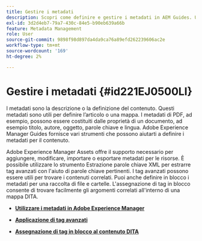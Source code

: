 ```yaml
---
title: Gestire i metadati
description: Scopri come definire e gestire i metadati in AEM Guides. Utilizza l'assegnazione tag avanzati e in blocco per trovare facilmente gli argomenti correlati in una mappa DITA.
exl-id: 3d2d4eb7-79a7-430c-84e5-b90eb639a66b
feature: Metadata Management
role: User
source-git-commit: 9898f98d897da4da9ca76a89efd262239606ac2e
workflow-type: tm+mt
source-wordcount: '169'
ht-degree: 2%

---
```


# Gestire i metadati {#id221EJ0500LI}

I metadati sono la descrizione o la definizione del contenuto. Questi metadati sono utili per definire l’articolo o una mappa. I metadati di PDF, ad esempio, possono essere costituiti dalle proprietà di un documento, ad esempio titolo, autore, oggetto, parole chiave e lingua. Adobe Experience Manager Guides fornisce vari strumenti che possono aiutarti a definire i metadati per il contenuto.

Adobe Experience Manager Assets offre il supporto necessario per aggiungere, modificare, importare o esportare metadati per le risorse. È possibile utilizzare lo strumento Estrazione parole chiave XML per estrarre tag avanzati con l&#39;aiuto di parole chiave pertinenti. I tag avanzati possono essere utili per trovare i contenuti correlati. Puoi anche definire in blocco i metadati per una raccolta di file e cartelle. L&#39;assegnazione di tag in blocco consente di trovare facilmente gli argomenti correlati all&#39;interno di una mappa DITA.

- **[Utilizzare i metadati in Adobe Experience Manager](metadata-dita.md)**

- **[Applicazione di tag avanzati](web-editor-smart-tagging.md)**

- **[Assegnazione di tag in blocco al contenuto DITA](map-editor-bulk-tagging.md)**

